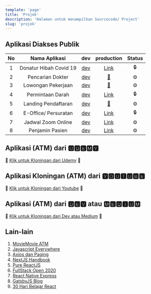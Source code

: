 ```yaml
---
template: 'page'
title: 'Projek'
description: 'Halaman untuk menampilkan Sourcecode/ Project'
slug: 'projek'
---
```


## Aplikasi Diakses Publik

|  No   |     Nama Aplikasi      |                      dev                       |                       production                       | Status |
| :---: | :--------------------: | :--------------------------------------------: | :----------------------------------------------: | :----: |
|   1   | Donatur Hibah Covid 19 |    [dev](https://hibahcovid19.netlify.app/)    |    [Link](https://hibahcovid19.netlify.app/)     |   🔒    |
|   2   |    Pencarian Dokter    |       [dev](https://dokter.netlify.app/)       |   [🚀](https://dokter.rsuppersahabatan.co.id/)    |   ⚙️    |
|   3   |   Lowongan Pekerjaan   | [dev](https://lowonganpekerjaan.netlify.app/)  |  [🚀](https://lowongan.rsuppersahabatan.co.id/)   |   ⚙️    |
|   4   |    Permintaan Darah    |     [dev](https://bankdarah.netlify.app/)      |      [Link](https://bankdarah.netlify.app/)      |   🔒    |
|   5   |  Landing Pendaftaran   | [dev](https://landingpendaftaran.netlify.app/) | [🚀](https://pendaftaran.rsuppersahabatan.co.id/) |   ⚙️    |
|   6   |  E-Office/ Persuratan  |      [dev](https://eoffice.netlify.app/)       |       [Link](https://eoffice.netlify.app/)       |   🔒    |
|   7   |   Jadwal Zoom Online   |     [dev](https://jadwalzoom.vercel.app/)      |   [Link](https://zoom.rsuppersahabatan.co.id/)   |   ⚙️    |
|   8   |    Penjamin Pasien     |      [dev](https://penjamin.vercel.app/)       | [Link](https://penjamin.rsuppersahabatan.co.id/) |   ⚙️    |


## Aplikasi (ATM) dari 🆄🅳🅴🅼🆈

🚀 [Klik untuk Kloningan dari Udemy](project-kloningan-dengan-reactjs-dari-udemy) 🚀

## Aplikasi Kloningan (ATM) dari 🆈🅾🆄🆃🆄🅱🅴

🚀 [Klik untuk Kloningan dari Youtube](project-kloningan-dari-youtube) 🚀

## Aplikasi (ATM) dari 🅳🅴🆅 atau 🅼🅴🅳🅸🆄🅼

🚀 [Klik untuk Kloningan dari Dev atau Medium](project-kloningan-dari-dev-atau-medium) 🚀

## Lain-lain

1. [MovieMovie ATM](https://github.com/topidesta/moviemovie)
2. [Javascript Everywhere](https://github.com/topidesta/javascript-everywhere)
3. [Axios dan Paging](https://github.com/topidesta/searching-with-react)
4. [NextJS Handbook](https://github.com/topidesta/nextjs-handbook)
5. [Pure ReactJS](https://github.com/topidesta/purereact)
6. [FullStack Open 2020](https://github.com/topidesta/example-submission-repository)
7. [React Native Express](https://github.com/topidesta/ReactNativeExpress)
8. [GatsbyJS Blog](https://github.com/topidesta/gatsbyjs)
9. [30 Hari Belajar React](https://github.com/topidesta/30hari)

